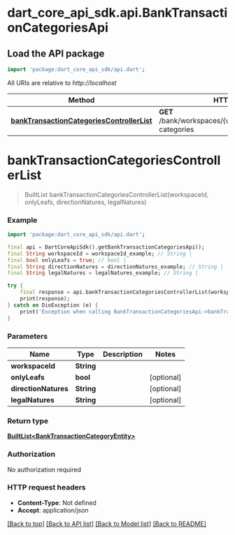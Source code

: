 # dart_core_api_sdk.api.BankTransactionCategoriesApi

## Load the API package
```dart
import 'package:dart_core_api_sdk/api.dart';
```

All URIs are relative to *http://localhost*

Method | HTTP request | Description
------------- | ------------- | -------------
[**bankTransactionCategoriesControllerList**](BankTransactionCategoriesApi.md#banktransactioncategoriescontrollerlist) | **GET** /bank/workspaces/{workspaceId}/transaction-categories | 


# **bankTransactionCategoriesControllerList**
> BuiltList<BankTransactionCategoryEntity> bankTransactionCategoriesControllerList(workspaceId, onlyLeafs, directionNatures, legalNatures)



### Example
```dart
import 'package:dart_core_api_sdk/api.dart';

final api = DartCoreApiSdk().getBankTransactionCategoriesApi();
final String workspaceId = workspaceId_example; // String | 
final bool onlyLeafs = true; // bool | 
final String directionNatures = directionNatures_example; // String | 
final String legalNatures = legalNatures_example; // String | 

try {
    final response = api.bankTransactionCategoriesControllerList(workspaceId, onlyLeafs, directionNatures, legalNatures);
    print(response);
} catch on DioException (e) {
    print('Exception when calling BankTransactionCategoriesApi->bankTransactionCategoriesControllerList: $e\n');
}
```

### Parameters

Name | Type | Description  | Notes
------------- | ------------- | ------------- | -------------
 **workspaceId** | **String**|  | 
 **onlyLeafs** | **bool**|  | [optional] 
 **directionNatures** | **String**|  | [optional] 
 **legalNatures** | **String**|  | [optional] 

### Return type

[**BuiltList&lt;BankTransactionCategoryEntity&gt;**](BankTransactionCategoryEntity.md)

### Authorization

No authorization required

### HTTP request headers

 - **Content-Type**: Not defined
 - **Accept**: application/json

[[Back to top]](#) [[Back to API list]](../README.md#documentation-for-api-endpoints) [[Back to Model list]](../README.md#documentation-for-models) [[Back to README]](../README.md)

